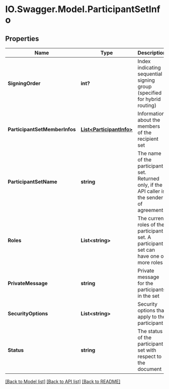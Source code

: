 # IO.Swagger.Model.ParticipantSetInfo
## Properties

Name | Type | Description | Notes
------------ | ------------- | ------------- | -------------
**SigningOrder** | **int?** | Index indicating sequential signing group (specified for hybrid routing) | [optional] 
**ParticipantSetMemberInfos** | [**List&lt;ParticipantInfo&gt;**](ParticipantInfo.md) | Information about the members of the recipient set | [optional] 
**ParticipantSetName** | **string** | The name of the participant set. Returned only, if the API caller is the sender of agreement | [optional] 
**Roles** | **List&lt;string&gt;** | The current roles of the participant set. A participant set can have one or more roles | [optional] 
**PrivateMessage** | **string** | Private message for the participants in the set | [optional] 
**SecurityOptions** | **List&lt;string&gt;** | Security options that apply to the participant | [optional] 
**Status** | **string** | The status of the participant set with respect to the document | [optional] 

[[Back to Model list]](../README.md#documentation-for-models) [[Back to API list]](../README.md#documentation-for-api-endpoints) [[Back to README]](../README.md)

